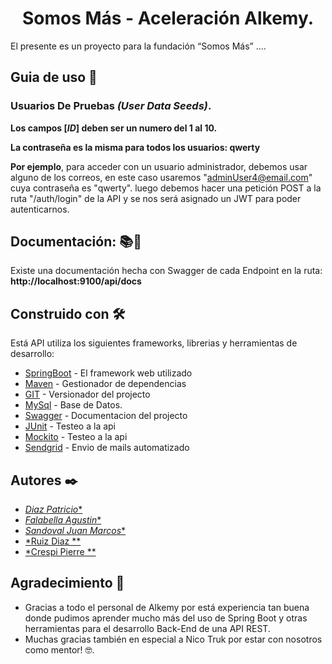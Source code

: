 <div align="center">
  <h1>Somos Más - Aceleración Alkemy.</h1>
</div>
El presente es un proyecto para la fundación “Somos Más” ....


## Guia de uso 📖




### Usuarios De Pruebas *(User Data Seeds)*.




**Los campos [*ID*] deben ser un numero del 1 al 10.**

**La contraseña es la misma para todos los usuarios: qwerty**

**Por ejemplo**, para acceder con un usuario administrador, debemos usar alguno de los correos, en este caso usaremos "adminUser4@email.com" cuya contraseña es "qwerty".
luego debemos hacer una petición POST a la ruta "/auth/login" de la API y se nos será asignado un JWT para poder autenticarnos.

## Documentación: 📚📖

Existe una documentación hecha con Swagger de cada Endpoint en la ruta: **http://localhost:9100/api/docs**

## Construido con 🛠️

Está API utiliza los siguientes frameworks, librerias y herramientas de desarrollo:

* [SpringBoot](https://spring.io/) - El framework web utilizado
* [Maven](https://maven.apache.org/) - Gestionador de dependencias
* [GIT](https://git-scm.com/) - Versionador del projecto
* [MySql](https://www.mysql.com/) - Base de Datos.
* [Swagger](https://swagger.io/) - Documentacion del projecto
* [JUnit](https://junit.org/junit5/) - Testeo a la api
* [Mockito](https://site.mockito.org/) - Testeo a la api
* [Sendgrid](https://sendgrid.com/) - Envio de mails automatizado


## Autores ✒️

* [*Diaz Patricio**](https://github.com/patriciodanielDiaz)
* [*Falabella Agustin**](https://github.com/AgustinFalabella)
* [*Sandoval Juan Marcos**](https://github.com/juanmarcossandoval)
* [*Ruiz Diaz **](https://github.com/enzoruizdiaz)
* [*Crespi Pierre **](https://github.com/Jpierre98)


## Agradecimiento 🎁

* Gracias a todo el personal de Alkemy por está experiencia tan buena donde pudimos aprender mucho más del uso de Spring Boot y otras herramientas para el desarrollo Back-End de una API REST.
* Muchas gracias también en especial a Nico Truk por estar con nosotros como mentor! 🤓.
